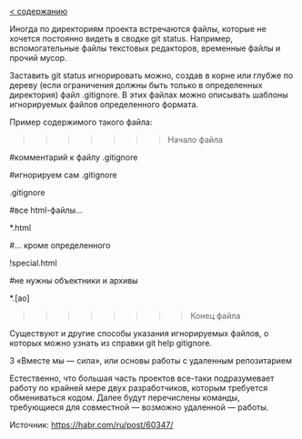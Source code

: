 [< содержанию](./readme.md)

Иногда по директориям проекта встречаются файлы, которые не хочется постоянно
видеть в сводке git status. Например, вспомогательные файлы текстовых
редакторов, временные файлы и прочий мусор.

Заставить git status игнорировать можно, создав в корне или глубже по дереву
(если ограничения должны быть только в определенных директория) файл
.gitignore. В этих файлах можно описывать шаблоны игнорируемых файлов
определенного формата.

Пример содержимого такого файла:

>>>>>>>Начало файла

#комментарий к файлу .gitignore

#игнорируем сам .gitignore


.gitignore

#все html-файлы…


*.html


#… кроме определенного


!special.html


#не нужны объектники и архивы

*.[ao]

>>>>>>>>Конец файла

Существуют и другие способы указания игнорируемых файлов, о которых можно узнать
из справки git help gitignore.


3 «Вместе мы — сила», или основы работы с удаленным репозитарием


Естественно, что большая часть проектов все-таки подразумевает работу по крайней
мере двух разработчиков, которым требуется обмениваться кодом. Далее будут
перечислены команды, требующиеся для совместной — возможно удаленной — работы.

Источник: https://habr.com/ru/post/60347/